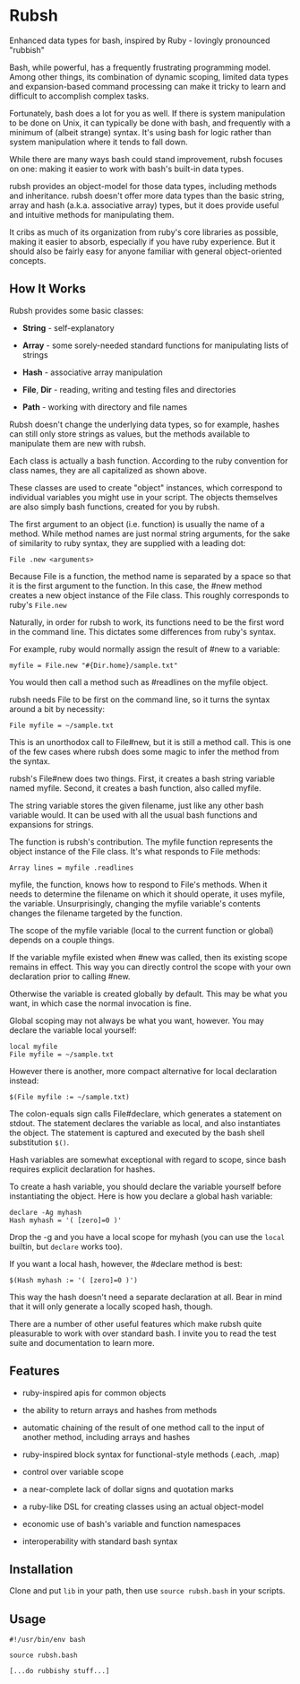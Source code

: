 Rubsh
=====

Enhanced data types for bash, inspired by Ruby - lovingly pronounced
"rubbish"

Bash, while powerful, has a frequently frustrating programming model.
Among other things, its combination of dynamic scoping, limited data
types and expansion-based command processing can make it tricky to learn
and difficult to accomplish complex tasks.

Fortunately, bash does a lot for you as well. If there is system
manipulation to be done on Unix, it can typically be done with bash, and
frequently with a minimum of (albeit strange) syntax. It's using bash
for logic rather than system manipulation where it tends to fall down.

While there are many ways bash could stand improvement, rubsh focuses on
one: making it easier to work with bash's built-in data types.

rubsh provides an object-model for those data types, including methods
and inheritance. rubsh doesn't offer more data types than the basic
string, array and hash (a.k.a. associative array) types, but it does
provide useful and intuitive methods for manipulating them.

It cribs as much of its organization from ruby's core libraries as
possible, making it easier to absorb, especially if you have ruby
experience. But it should also be fairly easy for anyone familiar with
general object-oriented concepts.

How It Works
------------

Rubsh provides some basic classes:

-   **String** - self-explanatory

-   **Array** - some sorely-needed standard functions for manipulating
    lists of strings

-   **Hash** - associative array manipulation

-   **File**, **Dir** - reading, writing and testing files and
    directories

-   **Path** - working with directory and file names

Rubsh doesn't change the underlying data types, so for example, hashes
can still only store strings as values, but the methods available to
manipulate them are new with rubsh.

Each class is actually a bash function. According to the ruby convention
for class names, they are all capitalized as shown above.

These classes are used to create "object" instances, which correspond to
individual variables you might use in your script. The objects
themselves are also simply bash functions, created for you by rubsh.

The first argument to an object (i.e. function) is usually the name of a
method. While method names are just normal string arguments, for the
sake of similarity to ruby syntax, they are supplied with a leading dot:

    File .new <arguments>

Because File is a function, the method name is separated by a space so
that it is the first argument to the function. In this case, the \#new
method creates a new object instance of the File class. This roughly
corresponds to ruby's `File.new`

Naturally, in order for rubsh to work, its functions need to be the
first word in the command line. This dictates some differences from
ruby's syntax.

For example, ruby would normally assign the result of \#new to a
variable:

    myfile = File.new "#{Dir.home}/sample.txt"

You would then call a method such as \#readlines on the myfile object.

rubsh needs File to be first on the command line, so it turns the syntax
around a bit by necessity:

    File myfile = ~/sample.txt

This is an unorthodox call to File\#new, but it is still a method call.
This is one of the few cases where rubsh does some magic to infer the
method from the syntax.

rubsh's File\#new does two things. First, it creates a bash string
variable named myfile. Second, it creates a bash function, also called
myfile.

The string variable stores the given filename, just like any other bash
variable would. It can be used with all the usual bash functions and
expansions for strings.

The function is rubsh's contribution. The myfile function represents the
object instance of the File class. It's what responds to File methods:

    Array lines = myfile .readlines

myfile, the function, knows how to respond to File's methods. When it
needs to determine the filename on which it should operate, it uses
myfile, the variable. Unsurprisingly, changing the myfile variable's
contents changes the filename targeted by the function.

The scope of the myfile variable (local to the current function or
global) depends on a couple things.

If the variable myfile existed when \#new was called, then its existing
scope remains in effect. This way you can directly control the scope
with your own declaration prior to calling \#new.

Otherwise the variable is created globally by default. This may be what
you want, in which case the normal invocation is fine.

Global scoping may not always be what you want, however. You may declare
the variable local yourself:

    local myfile
    File myfile = ~/sample.txt

However there is another, more compact alternative for local declaration
instead:

    $(File myfile := ~/sample.txt)

The colon-equals sign calls File\#declare, which generates a statement
on stdout. The statement declares the variable as local, and also
instantiates the object. The statement is captured and executed by the
bash shell substitution `$()`.

Hash variables are somewhat exceptional with regard to scope, since bash
requires explicit declaration for hashes.

To create a hash variable, you should declare the variable yourself
before instantiating the object.  Here is how you declare a global hash
variable:

    declare -Ag myhash
    Hash myhash = '( [zero]=0 )'

Drop the -g and you have a local scope for myhash (you can use the
`local` builtin, but `declare` works too).

If you want a local hash, however, the #declare method is best:

    $(Hash myhash := '( [zero]=0 )')

This way the hash doesn't need a separate declaration at all. Bear in
mind that it will only generate a locally scoped hash, though.

There are a number of other useful features which make rubsh quite
pleasurable to work with over standard bash. I invite you to read the
test suite and documentation to learn more.

Features
--------

-   ruby-inspired apis for common objects

-   the ability to return arrays and hashes from methods

-   automatic chaining of the result of one method call to the input of
    another method, including arrays and hashes

-   ruby-inspired block syntax for functional-style methods
    (.each, .map)

-   control over variable scope

-   a near-complete lack of dollar signs and quotation marks

-   a ruby-like DSL for creating classes using an actual object-model

-   economic use of bash's variable and function namespaces

-   interoperability with standard bash syntax

Installation
------------

Clone and put `lib` in your path, then use `source rubsh.bash` in your
scripts.

Usage
-----

    #!/usr/bin/env bash

    source rubsh.bash

    [...do rubbishy stuff...]
